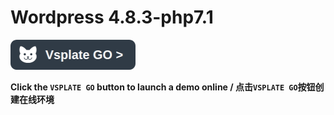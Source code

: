 # Wordpress 4.8.3-php7.1

<a href="https://www.vsplate.com/?docker-compose=https://github.com/vsplate/dcenvs/wordpress/4.8.3-php7.1"><img alt="VSPLATE GO" src="https://raw.githubusercontent.com/vsplate/images/master/vsgo_btn.png" width="200px"></a>

**Click the `VSPLATE GO` button to launch a demo online / 点击`VSPLATE GO`按钮创建在线环境**